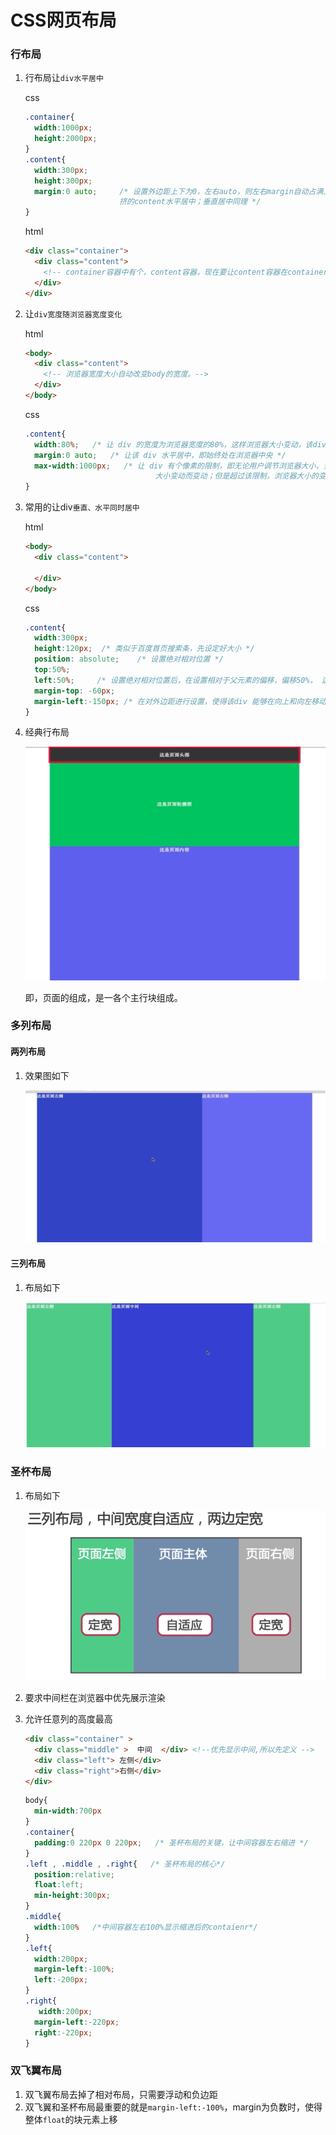 # CSS网页布局

 ### 行布局

1. 行布局让``div水平居中``

   css

   ```css
   .container{
     width:1000px;
     height:2000px;
   }
   .content{
     width:300px;
     height:300px;
     margin:0 auto;     /* 设置外边距上下为0，左右auto，则左右margin自动占满上一级div的大小，因而就会
     					挤的content水平居中；垂直居中同理 */
   }
   ```

   html 

   ```html
   <div class="container">
     <div class="content">  
       <!-- container容器中有个，content容器，现在要让content容器在container容器中居中显示-->
     </div>
   </div>
   ```

2. 让``div宽度随浏览器宽度变化``

   html

   ```html
   <body>
     <div class="content">
       <!-- 浏览器宽度大小自动改变body的宽度。-->
     </div>
   </body>
   ```

   css 

   ```css
   .content{
     width:80%;   /* 让 div 的宽度为浏览器宽度的80%，这样浏览器大小变动，该div的大小也就变动 */
     margin:0 auto;   /* 让该 div 水平居中，即始终处在浏览器中央 */
     max-width:1000px;   /* 让 div 有个像素的限制，即无论用户调节浏览器大小，当没有超过该像素限制时，div随浏览器
     							大小变动而变动；但是超过该限制，浏览器大小的变动将不会影响 div 的大小 */
   }
   ```

3. 常用的让div``垂直、水平同时居中``

   html 

   ```html
   <body>
     <div class="content">
       
     </div>
   </body>
   ```

   css 

   ```css
   .content{
     width:300px;
     height:120px;  /* 类似于百度首页搜索条，先设定好大小 */
     position: absolute;    /* 设置绝对相对位置 */
     top:50%;
     left:50%;     /* 设置绝对相对位置后，在设置相对于父元素的偏移，偏移50%， 这样content的左上角点，就会居中 */
     margin-top: -60px;
     margin-left:-150px; /* 在对外边距进行设置，使得该div 能够在向上和向左移动半个元素大小的位置，这样就居中了 */
   }
   ```

4. 经典行布局

   <img src="./images/Screen Shot 2019-10-16 at 6.11.23 pm.png" />

   即，页面的组成，是一各个主行块组成。

### 多列布局

#### 两列布局

1. 效果图如下

   <img src="./images/Screen Shot 2019-10-16 at 8.19.12 pm.png" />





#### 三列布局

1. 布局如下

   <img src="./images/Screen Shot 2019-10-16 at 9.50.05 pm.png" />



### 圣杯布局

1. 布局如下

   <img src="./images/Screen Shot 2019-10-17 at 12.40.13 am.png" />

2. 要求中间栏在浏览器中优先展示渲染

3. 允许任意列的高度最高

   ```html
   <div class="container" >
     <div class="middle" >  中间  </div> <!--优先显示中间,所以先定义 -->
     <div class="left"> 左侧</div>
     <div class="right">右侧</div>
   </div>
   ```

   ```css
   body{
     min-width:700px
   }
   .container{
     padding:0 220px 0 220px;   /* 圣杯布局的关键，让中间容器左右缩进 */
   }
   .left , .middle , .right{   /* 圣杯布局的核心*/
     position:relative;
     float:left;
     min-height:300px;
   }
   .middle{
     width:100%   /*中间容器左右100%显示缩进后的contaienr*/
   }
   .left{
     width:200px;  
     margin-left:-100%;
     left:-200px;
   }
   .right{
      width:200px;
     margin-left:-220px;
     right:-220px;
   }
   ```

   

### 双飞翼布局

1. 双飞翼布局去掉了相对布局，只需要浮动和负边距
2. 双飞翼和圣杯布局最重要的就是``margin-left:-100%``，margin为负数时，使得整体``float``的块元素上移